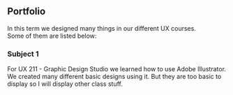 ## Portfolio

In this term we designed many things in our different UX courses. </br>
Some of them are listed below: </br>

### Subject 1
For UX 211 - Graphic Design Studio we learned how to use Adobe Illustrator.</br>
We created many different basic designs using it. But they are too basic to display so I will display other class stuff. </br>